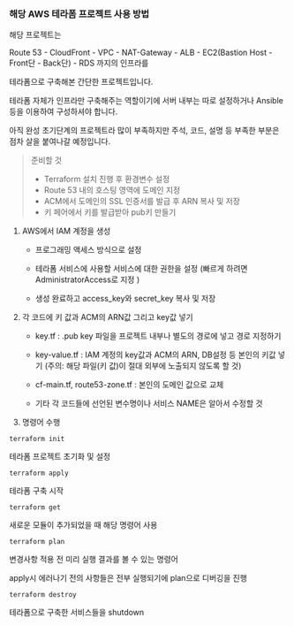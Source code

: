 
### 해당 AWS 테라폼 프로젝트 사용 방법


해당 프로젝트는 

Route 53 - CloudFront - VPC - NAT-Gateway - ALB - EC2(Bastion Host - Front단 - Back단) - RDS 까지의 인프라를

테라폼으로 구축해본 간단한 프로젝트입니다.

테라폼 자체가 인프라만 구축해주는 역할이기에 서버 내부는 따로 설정하거나 Ansible 등을 이용하여 구성하셔야 합니다.

아직 완성 초기단계의 프로젝트라 많이 부족하지만 주석, 코드, 설명 등 부족한 부분은 점차 살을 붙여나갈 예정입니다.


> 준비할 것
> - Terraform 설치 진행 후 환경변수 설정
> - Route 53 내의 호스팅 영역에 도메인 지정
> - ACM에서 도메인의 SSL 인증서를 발급 후 ARN 복사 및 저장
> - 키 페어에서 키를 발급받아 pub키 만들기


1. AWS에서 IAM 계정을 생성

    - 프로그래밍 액세스 방식으로 설정

    - 테라폼 서비스에 사용할 서비스에 대한 권한을 설정 (빠르게 하려면 AdministratorAccess로 지정 )

    - 생성 완료하고 access_key와 secret_key 복사 및 저장


2. 각 코드에 키 값과 ACM의 ARN값 그리고 key값 넣기

    - key.tf : .pub key 파일을 프로젝트 내부나 별도의 경로에 넣고 경로 지정하기

    - key-value.tf : IAM 계정의 key값과 ACM의 ARN, DB설정 등 본인의 키값 넣기 (주의: 해당 파일(키 값)이 절대 외부에 노출되지 않도록 할 것)

    - cf-main.tf, route53-zone.tf : 본인의 도메인 값으로 교체

    - 기타 각 코드들에 선언된 변수명이나 서비스 NAME은 알아서 수정할 것


3. 명령어 수행


`terraform init`

테라폼 프로젝트 초기화 및 설정


`terraform apply`

테라폼 구축 시작


`terraform get`

새로운 모듈이 추가되었을 때 해당 명령어 사용


`terraform plan`

변경사항 적용 전 미리 실행 결과를 볼 수 있는 명령어

apply시 에러나기 전의 사항들은 전부 실행되기에 plan으로 디버깅을 진행


`terraform destroy`

테라폼으로 구축한 서비스들을 shutdown
